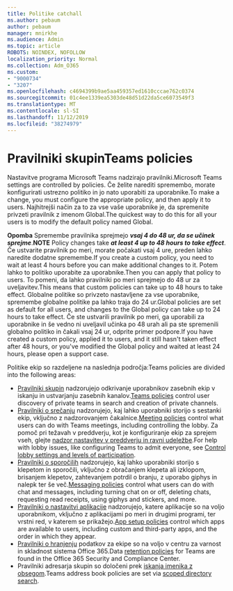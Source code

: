 ```yaml
---
title: Politike catchall
ms.author: pebaum
author: pebaum
manager: mnirkhe
ms.audience: Admin
ms.topic: article
ROBOTS: NOINDEX, NOFOLLOW
localization_priority: Normal
ms.collection: Adm_O365
ms.custom:
- "9000734"
- "3207"
ms.openlocfilehash: c4694399b9ae5aa459357ed1610cccae762c0374
ms.sourcegitcommit: 01c4ee1339ea5303de48d51d22da5ce6073549f3
ms.translationtype: MT
ms.contentlocale: sl-SI
ms.lasthandoff: 11/12/2019
ms.locfileid: "38274979"
---
```

# <a name="teams-policies"></a><span data-ttu-id="f77f6-102">Pravilniki skupin</span><span class="sxs-lookup"><span data-stu-id="f77f6-102">Teams policies</span></span>

<span data-ttu-id="f77f6-103">Nastavitve programa Microsoft Teams nadzirajo pravilniki.</span><span class="sxs-lookup"><span data-stu-id="f77f6-103">Microsoft Teams settings are controlled by policies.</span></span> <span data-ttu-id="f77f6-104">Če želite narediti spremembo, morate konfigurirati ustrezno politiko in jo nato uporabiti za uporabnike.</span><span class="sxs-lookup"><span data-stu-id="f77f6-104">To make a change, you must configure the appropriate policy, and then apply it to users.</span></span> <span data-ttu-id="f77f6-105">Najhitrejši način za to za vse vaše uporabnike je, da spremenite privzeti pravilnik z imenom Global.</span><span class="sxs-lookup"><span data-stu-id="f77f6-105">The quickest way to do this for all your users is to modify the default policy named Global.</span></span> 

<span data-ttu-id="f77f6-106">**Opomba** Spremembe pravilnika sprejmejo ***vsaj 4 do 48 ur, da se učinek sprejme***.</span><span class="sxs-lookup"><span data-stu-id="f77f6-106">**NOTE** Policy changes take ***at least 4 up to 48 hours to take effect***.</span></span> <span data-ttu-id="f77f6-107">Če ustvarite pravilnik po meri, morate počakati vsaj 4 ure, preden lahko naredite dodatne spremembe.</span><span class="sxs-lookup"><span data-stu-id="f77f6-107">If you create a custom policy, you need to wait at least 4 hours before you can make additional changes to it.</span></span> <span data-ttu-id="f77f6-108">Potem lahko to politiko uporabite za uporabnike.</span><span class="sxs-lookup"><span data-stu-id="f77f6-108">Then you can apply that policy to users.</span></span> <span data-ttu-id="f77f6-109">To pomeni, da lahko pravilniki po meri sprejmejo do 48 ur za uveljavitev.</span><span class="sxs-lookup"><span data-stu-id="f77f6-109">This means that custom policies can take up to 48 hours to take effect.</span></span> <span data-ttu-id="f77f6-110">Globalne politike so privzeto nastavljene za vse uporabnike, spremembe globalne politike pa lahko traja do 24 ur.</span><span class="sxs-lookup"><span data-stu-id="f77f6-110">Global policies are set as default for all users, and changes to the Global policy can take up to 24 hours to take effect.</span></span> <span data-ttu-id="f77f6-111">Če ste ustvarili pravilnik po meri, ga uporabili za uporabnike in še vedno ni uveljavil učinka po 48 urah ali pa ste spremenili globalno politiko in čakali vsaj 24 ur, odprite primer podpore.</span><span class="sxs-lookup"><span data-stu-id="f77f6-111">If you have created a custom policy, applied it to users, and it still hasn't taken effect after 48 hours, or you've modified the Global policy and waited at least 24 hours, please open a support case.</span></span>

<span data-ttu-id="f77f6-112">Politike ekip so razdeljene na naslednja področja:</span><span class="sxs-lookup"><span data-stu-id="f77f6-112">Teams policies are divided into the following areas:</span></span>

- <span data-ttu-id="f77f6-113">[Pravilniki skupin](https://docs.microsoft.com/MicrosoftTeams/teams-policies) nadzorujejo odkrivanje uporabnikov zasebnih ekip v iskanju in ustvarjanju zasebnih kanalov.</span><span class="sxs-lookup"><span data-stu-id="f77f6-113">[Teams policies](https://docs.microsoft.com/MicrosoftTeams/teams-policies) control user discovery of private teams in search and creation of private channels.</span></span>  
- <span data-ttu-id="f77f6-114">[Pravilniki o srečanju](https://docs.microsoft.com/microsoftteams/meeting-policies-in-teams) nadzorujejo, kaj lahko uporabniki storijo s sestanki ekip, vključno z nadzorovanjem čakalnice.</span><span class="sxs-lookup"><span data-stu-id="f77f6-114">[Meeting policies](https://docs.microsoft.com/microsoftteams/meeting-policies-in-teams) control what users can do with Teams meetings, including controlling the lobby.</span></span> <span data-ttu-id="f77f6-115">Za pomoč pri težavah v preddverju, kot je konfiguriranje ekip za sprejem vseh, glejte [nadzor nastavitev v preddverju in ravni udeležbe](https://docs.microsoft.com/en-us/alchemyinsights/bypass-lobby).</span><span class="sxs-lookup"><span data-stu-id="f77f6-115">For help with lobby issues, like configuring Teams to admit everyone, see [Control lobby settings and levels of participation](https://docs.microsoft.com/en-us/alchemyinsights/bypass-lobby).</span></span>
- <span data-ttu-id="f77f6-116">[Pravilniki o sporočilih](https://docs.microsoft.com/microsoftteams/messaging-policies-in-teams) nadzorujejo, kaj lahko uporabniki storijo s klepetom in sporočili, vključno z obračanjem klepeta ali izklopom, brisanjem klepetov, zahtevanjem potrdil o branju, z uporabo giphys in nalepk ter še več.</span><span class="sxs-lookup"><span data-stu-id="f77f6-116">[Messaging policies](https://docs.microsoft.com/microsoftteams/messaging-policies-in-teams) control what users can do with chat and messages, including turning chat on or off, deleting chats, requesting read receipts, using giphys and stickers, and more.</span></span>
- <span data-ttu-id="f77f6-117">[Pravilniki o nastavitvi aplikacije](https://docs.microsoft.com/MicrosoftTeams/teams-app-setup-policies) nadzorujejo, katere aplikacije so na voljo uporabnikom, vključno z aplikacijami po meri in drugimi programi, ter vrstni red, v katerem se prikažejo.</span><span class="sxs-lookup"><span data-stu-id="f77f6-117">[App setup policies](https://docs.microsoft.com/MicrosoftTeams/teams-app-setup-policies) control which apps are available to users, including custom and third-party apps, and the order in which they appear.</span></span>  
- <span data-ttu-id="f77f6-118">[Pravilniki o hranjenju](https://docs.microsoft.com/microsoftteams/retention-policies) podatkov za ekipe so na voljo v centru za varnost in skladnost sistema Office 365.</span><span class="sxs-lookup"><span data-stu-id="f77f6-118">Data [retention policies](https://docs.microsoft.com/microsoftteams/retention-policies) for Teams are found in the Office 365 Security and Compliance Center.</span></span>
- <span data-ttu-id="f77f6-119">Pravilniki adresarja skupin so določeni prek [iskanja imenika z obsegom](https://docs.microsoft.com/MicrosoftTeams/teams-scoped-directory-search).</span><span class="sxs-lookup"><span data-stu-id="f77f6-119">Teams address book policies are set via [scoped directory search](https://docs.microsoft.com/MicrosoftTeams/teams-scoped-directory-search).</span></span>